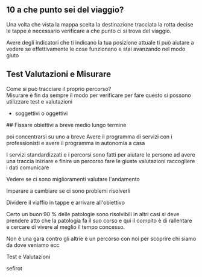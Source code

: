 ## 10 a che punto sei del viaggio? 

Una volta che vista la mappa scelta la destinazione tracciata la rotta decise le tappe è necessario verificare 
a che punto ci si trova del viaggio.

Avere degli indicatori che ti indicano la tua posizione attuale ti può aiutare a vedere se effettivamente le cose funzionano e stai avanzando nel modo giuto

## Test Valutazioni e Misurare

Come si può tracciare il proprio percorso?  
Misurare è fin da sempre il modo per verificare per fare questo si possono utilizzare test e valutazioni

 - soggettivi o oggettivi



## Fissare obiettivi a breve medio lungo termine

poi concentrarsi su uno a breve
Avere il programma di servizi con i professionisti
e avere il programma in autonomia a casa
 
I servizi standardizzati e i percorsi sono fatti per aiutare le persone ad avere una traccia iniziare e finire un percorso fare le giuste valutazioni raccogliere i dati comunicare 

Vedere se ci sono miglioramenti valutare l'andamento

Imparare a cambiare se ci sono problemi risolverli 

Dividere il viaffio in tappe  e arrivare all'obiettivo

Certo un buon 90 % delle patologie sono risolvibili
in altri casi si deve prendere atto che la patologia fa il suo corso e qui il compito è di rallentare e cercare di vivere al meglio il tempo concesso.

Non è una gara contro gli altrie è un percorso con noi per scoprire chi siamo da dove veniamo ecc

Test e Valutazioni



sefirot
<!--stackedit_data:
eyJoaXN0b3J5IjpbMTUzNjQ3OTE2NiwxNjQyODMwOTI0LDEwMT
U4MDU2NDBdfQ==
-->